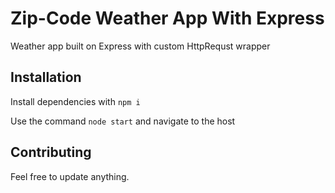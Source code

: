 Zip-Code Weather App With Express
=========

Weather app built on Express with custom HttpRequst wrapper

## Installation
  
  Install dependencies with ```npm i```
  
  Use the command ```node start``` and navigate to the host


## Contributing

Feel free to update anything.